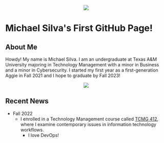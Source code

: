 <p align="center">
  <img src="https://media.giphy.com/media/QtjkpkbIrmNYyeHBCK/giphy.gif">
</p>

# Michael Silva's First GitHub Page!

## About Me

Howdy! My name is Michael Silva. I am an undergraduate at Texas A&M University majoring in Technology Management with a minor in Business and a minor in Cybersecurity. I started my first year as a first-generation Aggie in Fall 2021 and I hope to graduate by Fall 2023!

<p align="center">
  <img src="https://user-images.githubusercontent.com/99063625/189554481-2986159d-2f14-46a6-be85-6f374483844c.png">
</p>

## Recent News

- Fall 2022
   - I enrolled in a Technology Management course called [TCMG 412](https://catalog.tamu.edu/search/?P=TCMG%20412), where I examine contemporary issues in information technology workflows. 
      - I love DevOps!

